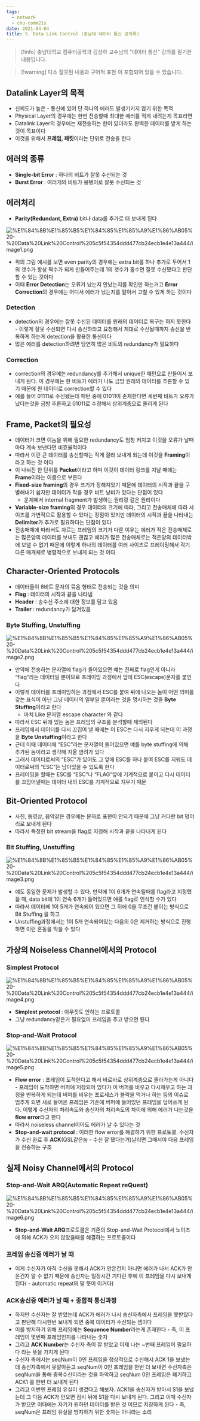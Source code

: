 ```yaml
---
tags:
  - network
  - cnu-comm21s
date: 2021-04-04
title: 5. Data Link Control (충남대 데이터 통신 강의록)
---
```

> [!info] 충남대학교 컴퓨터공학과 김상하 교수님의 "데이터 통신" 강의를 필기한 내용입니다.

> [!warning] 다소 잘못된 내용과 구어적 표현 이 포함되어 있을 수 있습니다.

## Datalink Layer의 목적

- 신뢰도가 높은 - 통신에 있어 단 하나의 에러도 발생기키지 않기 위한 목적
- Physical Layer의 경우에는 한번 전송할때 최대한 에러를 적게 내려는게 목표라면
- Datalink Layer의 경우에는 재전송하는 한이 있더라도 완벽한 데이터를 받게 하는것이 목표이다
- 이것을 위해서 **프레임, 패킷**이라는 단위로 전송을 한다

## 에러의 종류

- **Single-bit Error** : 하나의 비트가 잘못 수신되는 것
- **Burst Error** : 여러개의 비트가 뭉탱이로 잘못 수신되는 것

## 에러처리

- **Parity(Redundant, Extra)** bit나 data를 추가로 더 보내게 된다

![%E1%84%8B%E1%85%B5%E1%84%85%E1%85%A9%E1%86%AB05%20-%20Data%20Link%20Control%205c5f54354ddd477cb24ecb1e4e13a444/image1.png](gardens/network/originals/datacommunication.spring.2021.cse.cnu.ac.kr/images/05_5c5f54354ddd477cb24ecb1e4e13a444/image1.png)

- 위의 그림 예시를 보면 even parity의 경우에는 extra bit를 하나 추가로 두어서 1의 갯수가 항상 짝수가 되게 만들어주는데 1의 갯수가 홀수면 잘못 수신됐다고 판단할 수 있는 것이다
- 이때 **Error Detection**는 오류가 났는지 안났는지를 확인만 하는거고 **Error Correction**의 경우에는 어디서 에러가 났는지를 알아서 고칠 수 있게 하는 것이다

### Detection

- detection의 경우에는 잘못 수신된 데이터를 원래의 데이터로 복구는 하지 못한다 - 이렇게 잘못 수신되면 다시 송신하라고 요청해서 제대로 수신될때까지 송신을 반복하게 하는게 detection을 활용한 통신이다
- 많은 에러를 detection하려면 당연히 많은 비트의 redundancy가 필요하다

### Correction

- correction의 경우에는 redundancy를 추가해서 unique한 패턴으로 만들어서 보내게 된다. 이 경우에는 한 비트가 에러가 나도 금방 원래의 데이터를 추론할 수 있기 때문에 원 데이터로 correction할 수 있다
- 예를 들어 01111로 수신됐는데 패턴 중에 01011이 존재한다면 세번째 비트가 오류가 났다는것을 금방 추론하고 01011로 수정해서 상위계층으로 올리게 된다

## Frame, Packet의 필요성

- 데이터가 크면 이놈을 위해 필요한 redundancy도 엄청 커지고 이것을 오류가 날때마다 계속 보낸다면 비효율적이다
- 따라서 이런 큰 데이터를 송신할때는 작게 잘라 보내게 되는데 이것을 **Framing**이라고 하는 것 이다
- 이 나눠진 한 단위를 **Packet**이라고 하며 이것이 데이터 링크를 지날 때에는 **Frame**이라는 이름으로 부른다
- **Fixed-size framing**의 경우 크기가 정해져있기 때문에 데이터의 시작과 끝을 구별해내기 쉽지만 데이터가 작을 경우 비트 낭비가 있다는 단점이 있다
	- 운체에서 internal fragment가 발생하는 원리랑 같은 원리이다
- **Variable-size framing**의 경우 데이터의 크기에 따라, 그리고 전송매체에 따라 사이즈를 가변적으로 활용할 수 있다는 장점이 있지만 데이터의 시작과 끝을 나타내는 **Delimiter**가 추가로 필요하다는 단점이 있다
- 전송매체에 따라서도 자르는 프레임의 크기가 다른 이유는 에러가 적은 전송매체로는 많은양의 데이터를 보내도 괜찮고 에러가 많은 전송매체로는 적은양의 데이터밖에 보낼 수 없기 때문에 이렇게 하나의 데이터를 여러 사이즈로 프레이밍해서 각기 다른 매개체로 병렬적으로 보내게 되는 것 이다

## Character-Oriented Protocols

- 데이터들이 8비트 문자의 묶음 형태로 전송되는 것을 의미
- **Flag** : 데이터의 시작과 끝을 나타냄
- **Header** : 송수신 주소에 대한 정보를 담고 있음
- **Trailer** : redundancy가 담겨있음

### Byte Stuffing, Unstuffing

![%E1%84%8B%E1%85%B5%E1%84%85%E1%85%A9%E1%86%AB05%20-%20Data%20Link%20Control%205c5f54354ddd477cb24ecb1e4e13a444/image2.png](gardens/network/originals/datacommunication.spring.2021.cse.cnu.ac.kr/images/05_5c5f54354ddd477cb24ecb1e4e13a444/image2.png)

- 만약에 전송하는 문자열에 flag가 들어있으면 얘는 진짜로 flag인게 아니라 “flag”라는 데이터일 뿐이므로 프레이밍 과정에서 앞에 ESC(escape)문자를 붙인다
- 이렇게 데이터를 프레이밍하는 과정에서 ESC를 붙여 뒤에 나오는 놈이 어떤 의미를 갖는 표식이 아닌 그냥 데이터의 일부일 뿐이라는 것을 명시하는 것을 **Byte Stuffing**이라고 한다
	- 마치 Like 문자열 escape character 와 같다
- 따라서 ESC 뒤에 있는 놈은 프레임의 구조를 분석할때 제외된다
- 프레임에서 데이터를 다시 끄집어 낼 때에는 이 ESC는 다시 지우게 되는데 이 과정을 **Byte Unstuffing**이라고 한다
- 근데 이때 데이터에 “ESC”라는 문자열이 들어있으면 얘를 byte stuffing에 의해 추가된 놈이라고 생각해 지울 염려가 있다
- 그래서 데이터로써의 “ESC”가 있어도 그 앞에 ESC를 하나 붙여 ESC를 지워도 데이터로써의 “ESC”는 남아있을 수 있도록 한다
- 프레이밍을 할때는 ESC를 “ESC”나 “FLAG”앞에 기계적으로 붙이고 다시 데이터를 끄집어낼때는 데이터 내의 ESC를 기계적으로 지우기 때문

## Bit-Oriented Protocol

- 사진, 동영상, 음악같은 경우에는 문자로 표현이 안되기 때문에 그냥 커다란 bit 덩어리로 보내게 된다
- 따라서 특정한 bit stream을 flag로 지정해 시작과 끝을 나타내게 된다

### Bit Stuffing, Unstuffing

![%E1%84%8B%E1%85%B5%E1%84%85%E1%85%A9%E1%86%AB05%20-%20Data%20Link%20Control%205c5f54354ddd477cb24ecb1e4e13a444/image3.png](gardens/network/originals/datacommunication.spring.2021.cse.cnu.ac.kr/images/05_5c5f54354ddd477cb24ecb1e4e13a444/image3.png)

- 얘도 동일한 문제가 발생할 수 있다. 만약에 1이 6개가 연속될때를 flag라고 지정했을 때, data bit에 1이 연속 6개가 들어있으면 얘를 flag로 인식할 수가 있다
- 따라서 데이터에 1이 5개가 연속되어 있으면 그 뒤에 0을 무조건 붙이는 방식으로 Bit Stuffing 을 하고
- Unstuffing과정에서는 1이 5개 연속되어있는 다음의 0은 제거하는 방식으로 진행 하면 이런 혼동을 막을 수 있다

## 가상의 Noiseless Channel에서의 Protocol

### Simplest Protocol

![%E1%84%8B%E1%85%B5%E1%84%85%E1%85%A9%E1%86%AB05%20-%20Data%20Link%20Control%205c5f54354ddd477cb24ecb1e4e13a444/image4.png](gardens/network/originals/datacommunication.spring.2021.cse.cnu.ac.kr/images/05_5c5f54354ddd477cb24ecb1e4e13a444/image4.png)

- **Simplest protocol** : 아무짓도 안하는 프로토콜
- 그냥 redundancy같은거 필요없이 프레임을 주고 받으면 된다

### Stop-and-Wait Protocol

![%E1%84%8B%E1%85%B5%E1%84%85%E1%85%A9%E1%86%AB05%20-%20Data%20Link%20Control%205c5f54354ddd477cb24ecb1e4e13a444/image5.png](gardens/network/originals/datacommunication.spring.2021.cse.cnu.ac.kr/images/05_5c5f54354ddd477cb24ecb1e4e13a444/image5.png)

- **Flow error** : 프레임이 도착한다고 해서 바로바로 상위계층으로 올라가는게 아니다 - 프레임이 도착하면 버퍼에 저장되어 있다가 이 버퍼를 비우고 다시채우고 하는 과정을 반복하게 되는데 버퍼를 비우는 프로세스가 블락을 먹거나 하는 등의 이슈로 멈추게 되면 새로 들어온 프레임은 기존에 버퍼에 들어있던 프레임을 덮어쓰게 된다. 이렇게 수신자의 처리속도와 송신자의 처리속도의 차이에 의해 에러가 나는것을 **flow error**라고 한다
- 따라서 noiseless channel이어도 에러가 날 수 있다는 것
- **Stop-and-wait protocol** : 이러한 flow error를 해결하기 위한 프로토콜. 수신자가 수신 완료 후 **ACK**(QSL같은놈 - 수신 잘 됐다는거)날리면 그때서야 다음 프레임을 전송하는 구조

## 실제 Noisy Channel에서의 Protocol

### Stop-and-Wait ARQ(Automatic Repeat reQuest)

![%E1%84%8B%E1%85%B5%E1%84%85%E1%85%A9%E1%86%AB05%20-%20Data%20Link%20Control%205c5f54354ddd477cb24ecb1e4e13a444/image6.png](gardens/network/originals/datacommunication.spring.2021.cse.cnu.ac.kr/images/05_5c5f54354ddd477cb24ecb1e4e13a444/image6.png)

- **Stop-and-Wait ARQ**프로토콜은 기존의 Stop-and-Wait Protocol에서 노이즈에 의해 ACK가 오지 않았을때를 해결하는 프로토콜이다

### 프레임 송신중 에러가 날 때

- 이게 수신자가 아직 수신을 못해서 ACK가 안온건지 아니면 에러가 나서 ACK가 안온건지 알 수 없기 때문에 송신자는 일정시간 기다린 후에 이 프레임을 다시 보내게 된다( - automatic repeat의 말 뜻이 이거다)

### ACK송신중 에러가 날 때 + 종합적 통신과정

- 하지만 수신자는 잘 받았는데 ACK가 에러가 나서 송신자측에서 프레임을 못받았다고 판단해 다시한번 보내게 되면 중복 데이터가 수신되는 셈이다
- 이를 방지하기 위해 프레임에는 **Sequence Number**라는게 존재한다 - 즉, 이 프레임이 몇번째 프레임인지를 나타내는 숫자
- 그리고 **ACK Number**는 수신자 측이 잘 받았고 이제 나는 ~번째 프레임이 필요하다 라는 뜻을 가지게 된다
- 수신자 측에서는 seqNum이 0인 프레임을 정상적으로 수신해서 ACK 1을 보냈는데 송신자측에서 못알아듣고 seqNum이 0인 프레임을 한번 더 보내면 수신자측은 seqNum을 통해 중복수신이라는 것을 파악하고 seqNum 0인 프레임은 폐기하고 ACK1 를 한번 더 보내게 된다
- 그리고 이번엔 프레임 유실이 생겼다고 해보자. ACK1을 송신자가 받아서 S1을 보냈는데 그 다음 ACK가 안오면 잠시 뒤에 S1을 다시 보내게 된다. 그리고 이때 수신자가 받으면 이때에는 자기가 원하던 데이터를 받은 것 이므로 저장하게 된다 - 즉, seqNum은 프레임 유실을 방지하기 위한 숫자는 아니라는 소리
